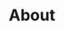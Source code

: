 ---
title: "About"
logo: "/images/logo1.svg"
content: |
  DarkLight is created by Angus Muir Design, an award-winning studio known for immersive installations using light, sound, and materials. Led by Angus Muir, with event producer Dan Move, co-founder of LUMA Queenstown, the team brings creative visions to life globally.
  
  Darkness is a stage for light to reveal its complexities. In the dark, light holds the power to liquify, crystallize, dissolve, and reform with its sharp edges, and soft diffusions. This journey is about shifting and unraveling the structure of light to reveal the spectrum of colour within.
  
  The first of its kind in New Zealand, Darklight invites attendees to experience the art of light through a series of interactive walk-through audio visual installations. This is a journey exhibition, where you can experience light unfolding into its various forms. Step in. Let darkness guide you. Let light transform you.
  
  DarkLight unfolds across three stages- The Threshold, A Rift in the Light, and The Unknown
sections:
  - title: "The Threshold"
    content: |
      Step into darkness, where white light hovers in the void, stripped to its purest form. Shifting between states of solid and fluid, it stretches and dissolves into the shadows, inviting you to tune into its structural force.
  - title: "A Rift in the Light"
    content: |
      Here, transformation begins. White light fractures open, revealing the hidden spectrum within. Deep soundscapes echo as colour starts to bleed into the darkness.
  - title: "The Unknown"
    content: |
      Descending down the stairs, Light is unleashed in its fullest potential, blossoming from stark white into saturated waves of colour that flood the space. It constructs a fleeting architecture, engulfing you in every direction, building itself into form, only to dissolve back into the dark. Let the light reshape you.
  - title: "About the venue"
    content: |
      BRAD's is a two-level historic stone building which we understand was constructed in 1861 making it one of Auckland's most significant heritage buildings. The property is listed as Category A Building on the Schedule of Historic Heritage Places.
  - title: "Address"
    content: |
      [9 - 11 Durham Lane, Auckland CBD](https://g.co/kgs/5FkM4N1)  
      Located between Albert Street and Queen Street.
---